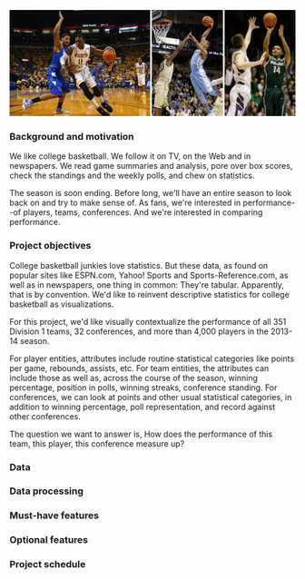 ![NCAA basketball](images/ncaa-bb.jpg)
### Background and motivation
We like college basketball. We follow it on TV, on the Web and in newspapers. We read game summaries and analysis, pore over box scores, check the standings and the weekly polls, and chew on statistics. 

The season is soon ending. Before long, we'll have an entire season to look back on and try to make sense of. As fans, we're interested in performance--of players, teams, conferences. And we're interested in comparing performance.

### Project objectives
College basketball junkies love statistics. But these data, as found on popular sites like ESPN.com, Yahoo! Sports and Sports-Reference.com, as well as in newspapers, one thing in common: They're tabular. Apparently, that is by convention. We'd like to reinvent descriptive statistics for college basketball as visualizations.

For this project, we'd like visually contextualize the performance of all 351 Division 1 teams, 32 conferences, and more than 4,000 players in the 2013-14 season. 

For player entities, attributes include routine statistical categories like points per game, rebounds, assists, etc. For team entities, the attributes can include those as well as, across the course of the season, winning percentage, position in polls, winning streaks, conference standing. For conferences, we can look at points and other usual statistical categories, in addition to winning percentage, poll representation, and record against other conferences.

The question we want to answer is, How does the performance of this team, this player, this conference measure up?

### Data

### Data processing

### Must-have features

### Optional features

### Project schedule
